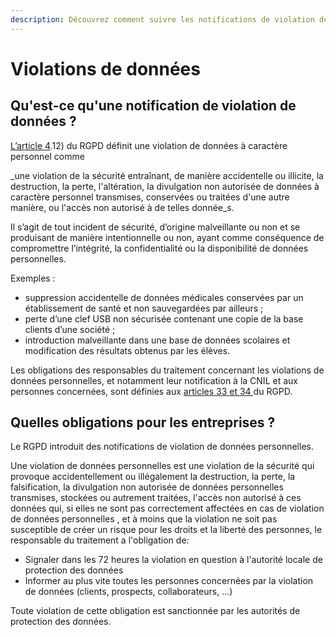 ```yaml
---
description: Découvrez comment suivre les notifications de violation de données.
---
```


# Violations de données

## Qu'est-ce qu'une notification de violation de données ?

[L’article 4](https://www.cnil.fr/fr/reglement-europeen-protection-donnees/chapitre1#Article4).12\) du RGPD définit une violation de données à caractère personnel comme  

_une violation de la sécurité entraînant, de manière accidentelle ou illicite, la destruction, la perte, l'altération, la divulgation non autorisée de données à caractère personnel transmises, conservées ou traitées d'une autre manière, ou l'accès non autorisé à de telles donnée_s.

Il s’agit de tout incident de sécurité, d’origine malveillante ou non et se produisant de manière intentionnelle ou non, ayant comme conséquence de compromettre l’intégrité, la confidentialité ou la disponibilité de données personnelles.

Exemples :

* suppression accidentelle de données médicales conservées par un établissement de santé et non sauvegardées par ailleurs ;
* perte d’une clef USB non sécurisée contenant une copie de la base clients d’une société ;
* introduction malveillante dans une base de données scolaires et modification des résultats obtenus par les élèves.

Les obligations des responsables du traitement concernant les violations de données personnelles, et notamment leur notification à la CNIL et aux personnes concernées, sont définies aux [articles 33 et 34 ](https://www.cnil.fr/fr/reglement-europeen-protection-donnees/chapitre4#Article33)du RGPD.

## Quelles obligations pour les entreprises ?

Le RGPD introduit des notifications de violation de données personnelles.

Une violation de données personnelles est une violation de la sécurité qui provoque accidentellement ou illégalement la destruction, la perte, la falsification, la divulgation non autorisée de données personnelles transmises, stockées ou autrement traitées, l'accès non autorisé à ces données qui, si elles ne sont pas correctement affectées en cas de violation de données personnelles , et à moins que la violation ne soit pas susceptible de créer un risque pour les droits et la liberté des personnes, le responsable du traitement a l'obligation de: 

* Signaler dans les 72 heures la violation en question à l'autorité locale de protection des données
* Informer au plus vite toutes les personnes concernées par la violation de données \(clients, prospects, collaborateurs, ...\) 

Toute violation de cette obligation est sanctionnée par les autorités de protection des données.

